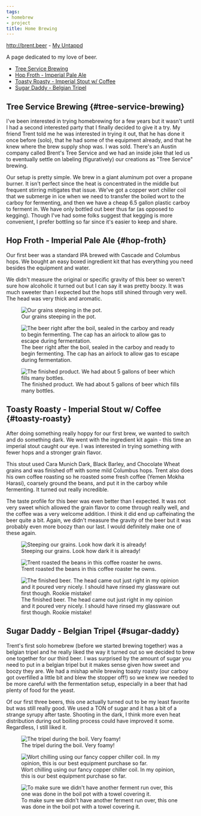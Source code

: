 ```yaml
---
tags:
- homebrew
- project
title: Home Brewing
---
```

<div class="text-center">
<a href="http://brent.beer">http://brent.beer</a> - <a href="https://untappd.com/user/Brentwalther">My Untappd</a>
</div>

A page dedicated to my love of beer.

- [Tree Service Brewing](#tree-service-brewing)
- [Hop Froth - Imperial Pale Ale](#hop-froth)
- [Toasty Roasty - Imperial Stout w/ Coffee](#toasty-roasty)
- [Sugar Daddy - Belgian Tripel](#sugar-daddy)

## Tree Service Brewing {#tree-service-brewing}

I've been interested in trying homebrewing for a few years but it wasn't until
I had a second interested party that I finally decided to give it a try. My
friend Trent told me he was interested in trying it out, that he has done it
once before (solo), that he had some of the equipment already, and that he
knew where the brew supply shop was. I was sold. There's an Austin company
called Brent's Tree Service and we had an inside joke that led us to eventually
settle on labeling (figuratively) our creations as "Tree Service" brewing.

Our setup is pretty simple. We brew in a giant aluminum pot over a propane
burner. It isn't perfect since the heat is concentrated in the middle but
frequent stirring mitigates that issue. We've got a copper wort chiller coil
that we submerge in ice when we need to transfer the boiled wort to the
carboy for fermenting, and then we have a cheap 6.5 gallon plastic carboy to
ferment in. We have only bottled out beer thus far (as opposed to kegging).
Though I've had some folks suggest that kegging is more convenient, I prefer
bottling so far since it's easier to keep and share.

## Hop Froth - Imperial Pale Ale {#hop-froth}

Our first beer was a standard IPA brewed with Cascade and Columbus hops.
We bought an easy boxed ingredient kit that has everything you need besides the
equipment and water.

We didn't measure the original or specific gravity of this beer so weren't sure how alcoholic it turned out but I can say it was pretty boozy. It was much sweeter than I expected but the hops still shined through very well. The head was very thick and aromatic.

<figure>
  <img alt="Our grains steeping in the pot." src="/img/hop_froth_grain_steep.jpg" />
  <figcaption>Our grains steeping in the pot.</figcaption>
</figure>

<figure>
  <img alt="The beer right after the boil, sealed in the carboy and ready to begin fermenting. The cap has an airlock to allow gas to escape during fermentation." src="/img/hop_froth_fermentation.jpg" />
  <figcaption>The beer right after the boil, sealed in the carboy and ready to begin fermenting. The cap has an airlock to allow gas to escape during fermentation.</figcaption>
</figure>

<figure>
  <img alt="The finished product. We had about 5 gallons of beer which fills many bottles." src="/img/hop_froth_bottles.jpg" />
  <figcaption>The finished product. We had about 5 gallons of beer which fills many bottles.</figcaption>
</figure>

## Toasty Roasty - Imperial Stout w/ Coffee {#toasty-roasty}

After doing something really hoppy for our first brew, we wanted to switch and do something dark. We went with the ingredient kit again - this time an imperial stout caught our eye. I was interested in trying something with fewer hops and a stronger grain flavor.

This stout used Cara Munich Dark, Black Barley, and Chocolate Wheat grains and was finished off with some mild Columbus hops. Trent also does his own coffee roasting so he roasted some fresh coffee (Yemen Mokha Harasi), coarsely ground the beans, and put it in the carboy while fermenting. It turned out really incredible.

The taste profile for this beer was even better than I expected. It was not very sweet which allowed the grain flavor to come through really well, and the coffee was a very welcome addition. I think it did end up caffeinating the beer quite a bit. Again, we didn't measure the gravity of the beer but it was probably even more boozy than our last. I would definitely make one of these again.

<figure>
  <img alt="Steeping our grains. Look how dark it is already!" src="/img/toasty_roasty_grain_steep.jpg" />
  <figcaption>Steeping our grains. Look how dark it is already!</figcaption>
</figure>

<figure>
  <img alt="Trent roasted the beans in this coffee roaster he owns." src="/img/trent_coffee_roaster.jpg" />
  <figcaption>Trent roasted the beans in this coffee roaster he owns.</figcaption>
</figure>

<figure>
  <img alt="The finished beer. The head came out just right in my opinion and it poured very nicely. I should have rinsed my glassware out first though. Rookie mistake!" src="/img/toasty_roasty_glamour_shot.jpg" />
  <figcaption>The finished beer. The head came out just right in my opinion and it poured very nicely. I should have rinsed my glassware out first though. Rookie mistake!</figcaption>
</figure>

## Sugar Daddy - Belgian Tripel {#sugar-daddy}

Trent's first solo homebrew (before we started brewing together) was a belgian tripel and he really liked the way it turned out so we decided to brew one together for our third beer. I was surprised by the amount of sugar you need to put in a belgian tripel but it makes sense given how sweet and boozy they are. We had a mishap while brewing toasty roasty (our carboy got overfilled a little bit and blew the stopper off!) so we knew we needed to be more careful with the fermentation setup, especially in a beer that had plenty of food for the yeast.

Of our first three beers, this one actually turned out to be my least favorite but was still really good. We used a TON of sugar and it has a bit of a strange syrupy after taste. Shooting in the dark, I think more even heat distribution during out boiling process could have improved it some. Regardless, I still liked it.

<figure>
  <img alt="The tripel during the boil. Very foamy!" src="/img/sugar_daddy_boil.jpg" />
  <figcaption>The tripel during the boil. Very foamy!</figcaption>
</figure>

<figure>
  <img alt="Wort chilling using our fancy copper chiller coil. In my opinion, this is our best equipment purchase so far." src="/img/sugar_daddy_chill.jpg" />
  <figcaption>Wort chilling using our fancy copper chiller coil. In my opinion, this is our best equipment purchase so far.</figcaption>
</figure>

<figure>
  <img alt="To make sure we didn't have another ferment run over, this one was done in the boil pot with a towel covering it." src="/img/sugar_daddy_ferment.jpg" />
  <figcaption>To make sure we didn't have another ferment run over, this one was done in the boil pot with a towel covering it.</figcaption>
</figure>
